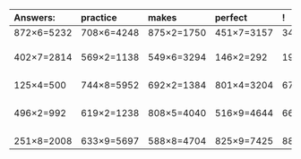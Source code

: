 | Answers: | practice | makes | perfect | ! |
| :--- | :--- | :--- | :--- | :--- |
| 872×6=5232 | 708×6=4248 | 875×2=1750 | 451×7=3157 | 344×5=1720 | 
|   |   |   |   |   | 
|   |   |   |   |   | 
|   |   |   |   |   | 
| 402×7=2814 | 569×2=1138 | 549×6=3294 | 146×2=292 | 199×9=1791 | 
|   |   |   |   |   | 
|   |   |   |   |   | 
|   |   |   |   |   | 
|   |   |   |   |   | 
| 125×4=500 | 744×8=5952 | 692×2=1384 | 801×4=3204 | 679×7=4753 | 
|   |   |   |   |   | 
|   |   |   |   |   | 
|   |   |   |   |   | 
|   |   |   |   |   | 
| 496×2=992 | 619×2=1238 | 808×5=4040 | 516×9=4644 | 665×9=5985 | 
|   |   |   |   |   | 
|   |   |   |   |   | 
|   |   |   |   |   | 
|   |   |   |   |   | 
| 251×8=2008 | 633×9=5697 | 588×8=4704 | 825×9=7425 | 880×7=6160 | 
